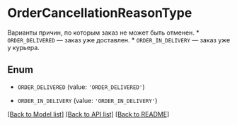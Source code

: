# OrderCancellationReasonType

Варианты причин, по которым заказ не может быть отменен.  * `ORDER_DELIVERED` — заказ уже доставлен. * `ORDER_IN_DELIVERY` — заказ уже у курьера. 

## Enum

* `ORDER_DELIVERED` (value: `'ORDER_DELIVERED'`)

* `ORDER_IN_DELIVERY` (value: `'ORDER_IN_DELIVERY'`)

[[Back to Model list]](../README.md#documentation-for-models) [[Back to API list]](../README.md#documentation-for-api-endpoints) [[Back to README]](../README.md)


